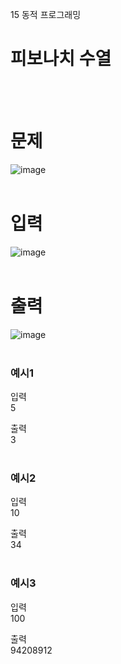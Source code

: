 15 동적 프로그래밍
# 피보나치 수열
<br>
<br>

# 문제
![image](https://github.com/user-attachments/assets/34536c9c-c85b-4e6e-a76a-01a5042de491)  
<br>

# 입력  
![image](https://github.com/user-attachments/assets/2c39732b-3f2f-46cb-9e0a-6f72690d3cf5)  
<br>

# 출력  
![image](https://github.com/user-attachments/assets/c863871d-f90e-4137-b3ea-890ead95a44b)  
<br>

### 예시1
입력  
5  

출력  
3  
<br>

### 예시2
입력  
10  

출력  
34  
<br>

### 예시3
입력  
100

출력  
94208912  
<br>
